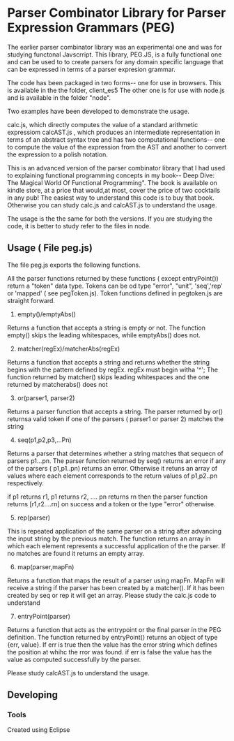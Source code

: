 # Parser Combinator Library for Parser Expression Grammars (PEG)

 The earlier parser combinator library was an experimental one and was for studying functonal Javscrript.
 This library, PEG.JS, is a fully functional one and can be used to to create parsers for any domain specific language 
 that can be expressed in terms of a parser expresion grammar.
 
 The code has been packaged in two forms-- one for use in browsers. This is available in the the folder, client_es5
 The other one is for use with node.js and is available in the folder "node".
 
 Two examples have been developed to demonstrate the usage.
 
 calc.js, which directly computes the value of a standard arithmetic expressiom
 calcAST.js , which produces an intermediate representation in terms of an abstract syntax tree and has two 
 computational functions-- one to compute the value of the expression from the AST and another to convert 
 the expression to a polish notation.
 
 This is an advanced version of the parser combinator library that I had used to explaining functional
 programming concepts in my book-- Deep Dive: The Magical World Of Functional Programming". The book is 
 available on kindle store, at a price that would,at most, cover the price of two cocktails in any pub! The easiest
 way to understand this code is to buy that book. Otherwise you can study calc.js and calcAST.js to understand the
 usage.
  

  
  
 
 The usage is the the same for both the versions. If you are studying the code, it is better to study refer to the
 files in node.
 

## Usage ( File peg.js)
 
 The file peg.js exports the following functions.  
 
 All the parser functions returned by these functions ( except entryPoint()) return a "token" data type. 
 Tokens can be od type "error", "unit", 'seq','rep' or 'mapped' ( see pegToken.js). 
 Token functions defined in pegtoken.js are straight forward. 
 
 
 
 1. empty()/emptyAbs()
 
 Returns a function that accepts a string is empty or not. The function empty() skips the leading
 whitespaces, while emptyAbs() does not.
 
 2. matcher(regEx)/matcherAbs(regEx)
 
 Returns a function that accepts a string and returns whether the string begins with the pattern defined by
 regEx. regEx must begin witha '^';  The function returned by matcher() skips leading whitespaces and the one returned by matcherabs() does not
 
 
 3. or(parser1, parser2)
 
 Returns  a parser function that accepts a string. The parser returned by or() returnsa valid token
 if one of the parsers ( parser1 or parser 2) matches the string
 
 4. seq(p1,p2,p3,...Pn)
 
 Returns a parser that determines whether a string matches that sequecn of parsers p1...pn. The parser
  function returned by  seq() returns an error if any of the parsers  ( p1,p1..pn) returns an error. Otherwise
  it retuns an array of values where each element corresponds to the return values of p1,p2..pn respectively.
  
  if p1 returns r1, p1 returns r2, .... pn returns rn then the parser function returns
  [r1,r2....rn] on success and a token or the type "error" otherwise.
 
 5. rep(parser)

This is repeated application of the same parser on a string after advancing the input string by the previous match.
The function returns an array in which each element represents a successful application of the the parser. If no matches are found
it returns an empty array.

6. map(parser,mapFn)

Returns a function that maps the result of a parser using mapFn. MapFn will receive a string if the parser has been created 
by a matcher(). If it has been created by seq or rep it will get an array. Please study the calc.js code to understand

7. entryPoint(parser)

Returns a function that acts as the entrypoint or the final parser in the PEG definition. The function returned
by entryPoint() returns an object of type {err, value}. If err is true then the value has the error string which
defines the position at whihc the rror was found. if err is false the value has the value as computed
successfully by the parser.

Please study calcAST.js to understand the usage.

## Developing



### Tools
 
 Created using Eclipse   
